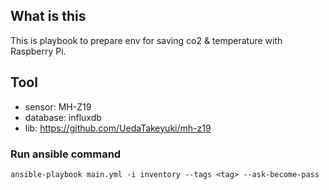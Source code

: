 ## What is this
This is playbook to prepare env for saving co2 & temperature with Raspberry Pi.

## Tool
- sensor: MH-Z19
- database: influxdb
- lib: https://github.com/UedaTakeyuki/mh-z19

### Run ansible command
`ansible-playbook main.yml -i inventory --tags <tag> --ask-become-pass`
